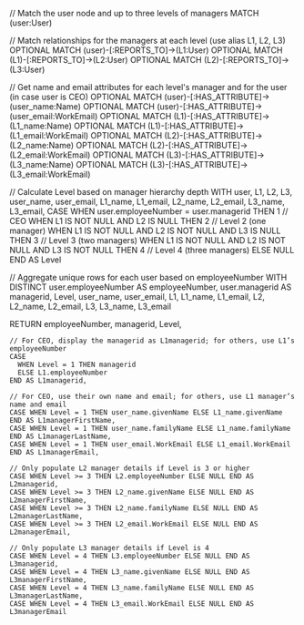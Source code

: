 // Match the user node and up to three levels of managers
MATCH (user:User)

// Match relationships for the managers at each level (use alias L1, L2, L3)
OPTIONAL MATCH (user)-[:REPORTS_TO]->(L1:User)
OPTIONAL MATCH (L1)-[:REPORTS_TO]->(L2:User)
OPTIONAL MATCH (L2)-[:REPORTS_TO]->(L3:User)

// Get name and email attributes for each level's manager and for the user (in case user is CEO)
OPTIONAL MATCH (user)-[:HAS_ATTRIBUTE]->(user_name:Name)
OPTIONAL MATCH (user)-[:HAS_ATTRIBUTE]->(user_email:WorkEmail)
OPTIONAL MATCH (L1)-[:HAS_ATTRIBUTE]->(L1_name:Name)
OPTIONAL MATCH (L1)-[:HAS_ATTRIBUTE]->(L1_email:WorkEmail)
OPTIONAL MATCH (L2)-[:HAS_ATTRIBUTE]->(L2_name:Name)
OPTIONAL MATCH (L2)-[:HAS_ATTRIBUTE]->(L2_email:WorkEmail)
OPTIONAL MATCH (L3)-[:HAS_ATTRIBUTE]->(L3_name:Name)
OPTIONAL MATCH (L3)-[:HAS_ATTRIBUTE]->(L3_email:WorkEmail)

// Calculate Level based on manager hierarchy depth
WITH user, L1, L2, L3,
     user_name, user_email, L1_name, L1_email, L2_name, L2_email, L3_name, L3_email,
     CASE 
       WHEN user.employeeNumber = user.managerid THEN 1  // CEO
       WHEN L1 IS NOT NULL AND L2 IS NULL THEN 2  // Level 2 (one manager)
       WHEN L1 IS NOT NULL AND L2 IS NOT NULL AND L3 IS NULL THEN 3  // Level 3 (two managers)
       WHEN L1 IS NOT NULL AND L2 IS NOT NULL AND L3 IS NOT NULL THEN 4  // Level 4 (three managers)
       ELSE NULL 
     END AS Level

// Aggregate unique rows for each user based on employeeNumber
WITH DISTINCT user.employeeNumber AS employeeNumber, 
             user.managerid AS managerid, 
             Level,
             user_name, user_email, 
             L1, L1_name, L1_email, 
             L2, L2_name, L2_email, 
             L3, L3_name, L3_email

RETURN 
    employeeNumber,
    managerid,
    Level,

    // For CEO, display the managerid as L1managerid; for others, use L1’s employeeNumber
    CASE 
      WHEN Level = 1 THEN managerid 
      ELSE L1.employeeNumber 
    END AS L1managerid,

    // For CEO, use their own name and email; for others, use L1 manager’s name and email
    CASE WHEN Level = 1 THEN user_name.givenName ELSE L1_name.givenName END AS L1managerFirstName,
    CASE WHEN Level = 1 THEN user_name.familyName ELSE L1_name.familyName END AS L1managerLastName,
    CASE WHEN Level = 1 THEN user_email.WorkEmail ELSE L1_email.WorkEmail END AS L1managerEmail,

    // Only populate L2 manager details if Level is 3 or higher
    CASE WHEN Level >= 3 THEN L2.employeeNumber ELSE NULL END AS L2managerid,
    CASE WHEN Level >= 3 THEN L2_name.givenName ELSE NULL END AS L2managerFirstName,
    CASE WHEN Level >= 3 THEN L2_name.familyName ELSE NULL END AS L2managerLastName,
    CASE WHEN Level >= 3 THEN L2_email.WorkEmail ELSE NULL END AS L2managerEmail,

    // Only populate L3 manager details if Level is 4
    CASE WHEN Level = 4 THEN L3.employeeNumber ELSE NULL END AS L3managerid,
    CASE WHEN Level = 4 THEN L3_name.givenName ELSE NULL END AS L3managerFirstName,
    CASE WHEN Level = 4 THEN L3_name.familyName ELSE NULL END AS L3managerLastName,
    CASE WHEN Level = 4 THEN L3_email.WorkEmail ELSE NULL END AS L3managerEmail

